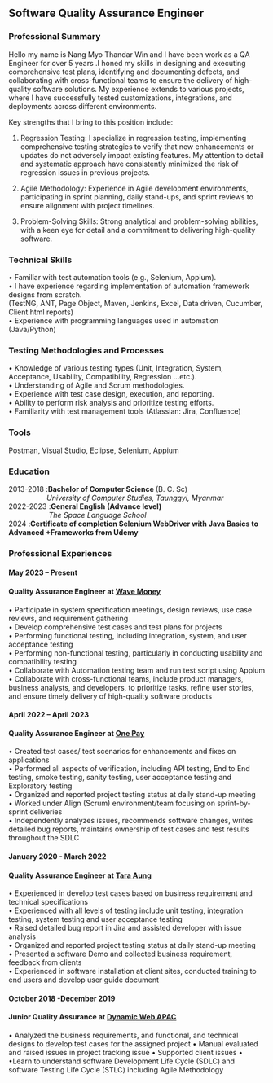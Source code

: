## Software Quality Assurance Engineer 
### Professional Summary
<u> </u>
Hello my name is Nang Myo Thandar Win and  I have been work as a QA Engineer for over 5 years .I honed my skills in designing and executing comprehensive test plans, identifying and documenting defects, and collaborating with cross-functional teams to ensure the delivery of high-quality software solutions. My experience extends to various projects, where I have successfully tested customizations, integrations, and deployments across different environments.

Key strengths that I bring to this position include:

1. Regression Testing: I specialize in regression testing, implementing comprehensive testing strategies to verify that new enhancements or updates do not adversely impact existing features. My attention to detail and systematic approach have consistently minimized the risk of regression issues in previous projects.

2. Agile Methodology: Experience in Agile development environments, participating in sprint planning, daily stand-ups, and sprint reviews to ensure alignment with project timelines.

3. Problem-Solving Skills: Strong analytical and problem-solving abilities, with a keen eye for detail and a commitment to delivering high-quality software.

### Technical Skills 
<u> </u>
•	Familiar with test automation tools (e.g., Selenium, Appium). <br>
•	I have experience regarding implementation of automation framework designs from scratch. <br>
(TestNG, ANT, Page Object, Maven, Jenkins, Excel, Data driven, Cucumber, Client html reports)<br>
•	Experience with programming languages used in automation (Java/Python)<br>
### Testing Methodologies and Processes
<u> </u>
•	Knowledge of various testing types (Unit, Integration, System, Acceptance, Usability, Compatibility, Regression ...etc.).<br>
•	Understanding of Agile and Scrum methodologies. <br>
•	Experience with test case design, execution, and reporting.<br>
•	Ability to perform risk analysis and prioritize testing efforts.<br>
•	Familiarity with test management tools (Atlassian: Jira, Confluence)<br>

### Tools  
<u> </u>
Postman, Visual Studio, Eclipse, Selenium, Appium   <br>
### Education 
<u> </u>
2013-2018  :<b>Bachelor of Computer Science </b> (B. C. Sc) <br>
    &nbsp; &nbsp; &nbsp; &nbsp; &nbsp; &nbsp; &nbsp; &nbsp; &nbsp;&nbsp;&nbsp;<i>University of Computer Studies, Taunggyi, Myanmar</i><br>
2022-2023  :<b>General English (Advance level)</b><br>
&nbsp; &nbsp; &nbsp; &nbsp; &nbsp; &nbsp; &nbsp; &nbsp; &nbsp;&nbsp;&nbsp;&nbsp;<i>The Space Language School </i><br>
2024       :<b>Certificate of completion Selenium WebDriver with Java Basics to Advanced +Frameworks from Udemy</b>

### Professional Experiences
<u> </u>
#### <b> May 2023 – Present </b>    
#### Quality Assurance Engineer at <a href="https://wavemoney.com.mm/wavemoney">Wave Money</a><br>
•	Participate in system specification meetings, design reviews, use case reviews, and requirement gathering <br>
•	Develop comprehensive test cases and test plans for projects <br>
•	Performing functional testing, including integration, system, and user acceptance testing <br>
•	Performing non-functional testing, particularly in conducting usability and compatibility testing <br>
•	Collaborate with Automation testing team and run test script using Appium <br>
•	Collaborate with cross-functional teams, include product managers, business analysts, and developers, to prioritize tasks, refine user stories, and ensure timely delivery of high-quality software products <br>
#### <b> April 2022 – April 2023 </b>
#### Quality Assurance Engineer at <a href="https://www.onepay.com.mm/">One Pay</a><br>
•	Created test cases/ test scenarios for enhancements and fixes on applications <br>
•	Performed all aspects of verification, including API testing, End to End testing, smoke testing, sanity testing, user acceptance testing and Exploratory testing <br>
•	Organized and reported project testing status at daily stand-up meeting <br>
•	Worked under Align (Scrum) environment/team focusing on sprint-by-sprint deliveries <br>
•	Independently analyzes issues, recommends software changes, writes detailed bug reports, maintains ownership of test cases and test results throughout the SDLC <br>
#### <b> January 2020 - March 2022 </b>
#### Quality Assurance Engineer at <a href="https://www.taraaung.com/">Tara Aung</a><br>
•	Experienced in develop test cases based on business requirement and technical specifications <br>
•	Experienced with all levels of testing include unit testing, integration testing, system testing and user acceptance testing <br>
•	Raised detailed bug report in Jira and assisted developer with issue analysis <br>
•	Organized and reported project testing status at daily stand-up meeting <br>
•	Presented a software Demo and collected business requirement, feedback from clients<br>
•	Experienced in software installation at client sites, conducted training to end users and develop user guide document <br>
#### <b> October 2018 -December 2019</b>
#### Junior Quality Assurance at  <a href="https://dynamicweb.com/about/meet-dynamicweb/team-apac">Dynamic Web APAC</a><br>
•	Analyzed the business requirements, and functional, and technical designs to develop test cases for the assigned project
•	Manual evaluated and raised issues in project tracking issue
•	Supported client issues
•	•Learn to understand software Development Life Cycle (SDLC) and software Testing Life Cycle (STLC) including Agile Methodology





